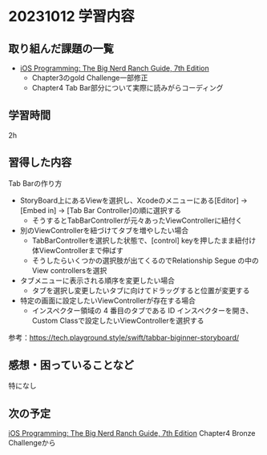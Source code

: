 # 20231012 学習内容

## 取り組んだ課題の一覧

- [iOS Programming: The Big Nerd Ranch Guide, 7th Edition](https://www.informit.com/store/ios-programming-the-big-nerd-ranch-guide-9780135264027)
  - Chapter3のgold Challenge一部修正
  - Chapter4 Tab Bar部分について実際に読みがらコーディング

## 学習時間

2h

## 習得した内容

Tab Barの作り方

- StoryBoard上にあるViewを選択し、Xcodeのメニューにある[Editor] -> [Embed in] -> [Tab Bar Controller]の順に選択する
  - そうするとTabBarControllerが元々あったViewControllerに紐付く
- 別のViewControllerを紐づけてタブを増やしたい場合
  - TabBarControllerを選択した状態で、[control] keyを押したまま紐付け体ViewControllerまで伸ばす
  - そうしたらいくつかの選択肢が出てくるのでRelationship Segue の中のView controllersを選択
- タブメニューに表示される順序を変更したい場合
  - タブを選択し変更したいタブに向けてドラッグすると位置が変更する
- 特定の画面に設定したいViewControllerが存在する場合
  - インスペクター領域の 4 番目のタブである ID インスペクターを開き、Custom Classで設定したいViewControllerを選択する

参考：<https://tech.playground.style/swift/tabbar-biginner-storyboard/>

## 感想・困っていることなど

特になし

## 次の予定

[iOS Programming: The Big Nerd Ranch Guide, 7th Edition](https://www.informit.com/store/ios-programming-the-big-nerd-ranch-guide-9780135264027) Chapter4 Bronze Challengeから
